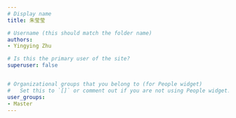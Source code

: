 ```yaml
---
# Display name
title: 朱莹莹

# Username (this should match the folder name)
authors:
- Yingying Zhu

# Is this the primary user of the site?
superuser: false


# Organizational groups that you belong to (for People widget)
#   Set this to `[]` or comment out if you are not using People widget.
user_groups:
- Master
---
```


